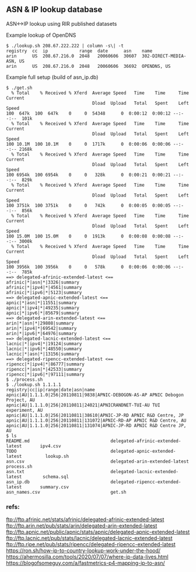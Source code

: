 ## ASN & IP lookup database

ASN<->IP lookup using RIR published datasets


Example lookup of OpenDNS
```
$ ./lookup.sh 208.67.222.222 | column -s\| -t
registry  cc  ip            range  date      asn    name
arin      US  208.67.216.0  2048   20060606  30607  302-DIRECT-MEDIA-ASN, US
arin      US  208.67.216.0  2048   20060606  36692  OPENDNS, US
```


Example full setup (build of asn_ip.db)
```
$ ./get.sh
  % Total    % Received % Xferd  Average Speed   Time    Time     Time  Current
                                 Dload  Upload   Total   Spent    Left  Speed
100  647k  100  647k    0     0  54348      0  0:00:12  0:00:12 --:--:--  101k
  % Total    % Received % Xferd  Average Speed   Time    Time     Time  Current
                                 Dload  Upload   Total   Spent    Left  Speed
100 10.1M  100 10.1M    0     0  1717k      0  0:00:06  0:00:06 --:--:-- 2168k
  % Total    % Received % Xferd  Average Speed   Time    Time     Time  Current
                                 Dload  Upload   Total   Spent    Left  Speed
100 6954k  100 6954k    0     0   328k      0  0:00:21  0:00:21 --:--:--  829k
  % Total    % Received % Xferd  Average Speed   Time    Time     Time  Current
                                 Dload  Upload   Total   Spent    Left  Speed
100 3751k  100 3751k    0     0   742k      0  0:00:05  0:00:05 --:--:--  856k
  % Total    % Received % Xferd  Average Speed   Time    Time     Time  Current
                                 Dload  Upload   Total   Spent    Left  Speed
100 15.0M  100 15.0M    0     0  1913k      0  0:00:08  0:00:08 --:--:-- 3000k
  % Total    % Received % Xferd  Average Speed   Time    Time     Time  Current
                                 Dload  Upload   Total   Spent    Left  Speed
100 3956k  100 3956k    0     0   578k      0  0:00:06  0:00:06 --:--:--  785k
==> delegated-afrinic-extended-latest <==
afrinic|*|asn|*|3326|summary
afrinic|*|ipv4|*|4561|summary
afrinic|*|ipv6|*|5123|summary
==> delegated-apnic-extended-latest <==
apnic|*|asn|*|11551|summary
apnic|*|ipv4|*|49235|summary
apnic|*|ipv6|*|85679|summary
==> delegated-arin-extended-latest <==
arin|*|asn|*|29808|summary
arin|*|ipv4|*|69542|summary
arin|*|ipv6|*|64976|summary
==> delegated-lacnic-extended-latest <==
lacnic|*|ipv4|*|19124|summary
lacnic|*|ipv6|*|48550|summary
lacnic|*|asn|*|13156|summary
==> delegated-ripencc-extended-latest <==
ripencc|*|ipv4|*|86777|summary
ripencc|*|asn|*|42533|summary
ripencc|*|ipv6|*|97111|summary
$ ./process.sh
$ ./lookup.sh 1.1.1.1
registry|cc|ip|range|date|asn|name
apnic|AU|1.1.1.0|256|20110811|9838|APNIC-DEBOGON-AS-AP APNIC Debogon Project, AU
apnic|AU|1.1.1.0|256|20110811|24021|APNICRANDNET-TUI-AU TUI experiment, AU
apnic|AU|1.1.1.0|256|20110811|38610|APNIC-JP-RD APNIC R&D Centre, JP
apnic|AU|1.1.1.0|256|20110811|131072|APNIC-RD-AP APNIC R&D Centre, AU
apnic|AU|1.1.1.0|256|20110811|131074|APNIC-JP-RD APNIC R&D Centre JP, AU
$ ls
README.md                               delegated-afrinic-extended-latest       ipv4.csv
TODO                                    delegated-apnic-extended-latest         lookup.sh
asn.csv                                 delegated-arin-extended-latest          process.sh
asn.txt                                 delegated-lacnic-extended-latest        schema.sql
asn_ip.db                               delegated-ripencc-extended-latest       summary.csv
asn_names.csv                           get.sh
```

### refs:
ftp://ftp.afrinic.net/stats/afrinic/delegated-afrinic-extended-latest
ftp://ftp.arin.net/pub/stats/arin/delegated-arin-extended-latest
ftp://ftp.apnic.net/public/apnic/stats/apnic/delegated-apnic-extended-latest
ftp://ftp.lacnic.net/pub/stats/lacnic/delegated-lacnic-extended-latest
ftp://ftp.ripe.net/pub/stats/ripencc/delegated-ripencc-extended-latest
https://ron.sh/how-ip-to-country-lookup-work-under-the-hood/
https://ahermosilla.com/tools/2020/07/07/where-ip-data-lives.html
https://blogofsomeguy.com/a/fastmetrics-p4-mapping-ip-to-asn/
